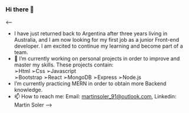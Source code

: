 ### Hi there 👋
<--
- I have just returned back to Argentina after three years living in Australia, and I am now looking for my first job as a junior Front-end developer. 
  I am excited to continue my learning and become part of a team. 
- 🔭 I’m currently working on personal projects in order to improve and master my skills. These projects contain:                                      
  ➢Html
  ➢Css 
  ➢Javascript  
  ➢Bootstrap
  ➢React
  ➢MongoDB
  ➢Express
  ➢Node.js
- I’m currently practicing MERN in order to obtain more Backend knowledge.
- 📫 How to reach me:
  Email: martinsoler_91@outlook.com, 
  Linkedin: Martin Soler
-->
